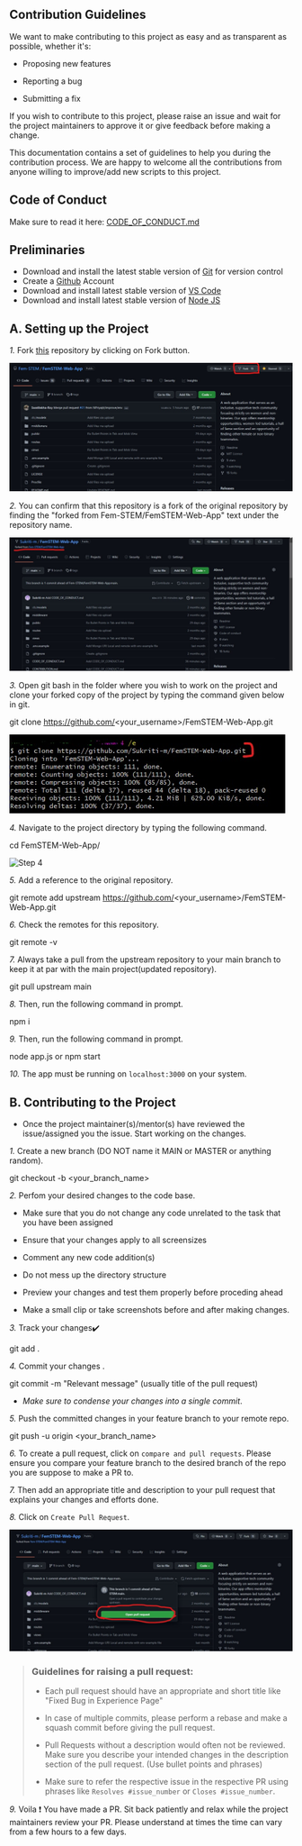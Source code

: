 ## Contribution Guidelines

We want to make contributing to this project as easy and as transparent as possible, whether it's:<br>

- Proposing new features

- Reporting a bug

- Submitting a fix

If you wish to contribute to this project, please raise an issue and wait for the project maintainers to approve it or give feedback before making a change.

This documentation contains a set of guidelines to help you during the contribution process. We are happy to welcome all the contributions from anyone willing to improve/add new scripts to this project.

## Code of Conduct

Make sure to read it here: [CODE_OF_CONDUCT.md](CODE_OF_CONDUCT.md)

## Preliminaries

- Download and install the latest stable version of [Git](https://git-scm.com/downloads) for version control
- Create a [Github](https://github.com/join) Account 
- Download and install latest stable version of [VS Code](https://code.visualstudio.com/download)
- Download and install latest stable version of [Node JS](https://nodejs.org/en/download/)

##   A. Setting up the Project

*1.*  Fork [this](https://github.com/Fem-STEM/FemSTEM-Web-App.git) repository by clicking on Fork button.  

  ![Step 1](./screenshots/fork.jpg)

*2.*  You can confirm that this repository is a fork of the original repository by finding the "forked from Fem-STEM/FemSTEM-Web-App" text under the repository name.

![Step 2](./screenshots/forked.jpg)


*3.*  Open git bash in the folder where you wish to work on the project and clone your forked copy of the project by typing the command given below in git. 

git clone https://github.com/<your_username>/FemSTEM-Web-App.git 

![Step 3](./screenshots/clone.jpg)

*4.* Navigate to the project directory by typing the following command.

cd FemSTEM-Web-App/

![Step 4](./screenshots/cd.jpg)

*5.* Add a reference to the original repository.


git remote add upstream https://github.com/<your_username>/FemSTEM-Web-App.git

*6.* Check the remotes for this repository.


git remote -v

*7.* Always take a pull from the upstream repository to your main branch to keep it at par with the main project(updated repository).


git pull upstream main

*8.* Then, run the following command in prompt.

npm i 

*9.* Then, run the following command in prompt.

node app.js  or npm start 

*10.* The app must be running on `localhost:3000` on your system.


##  B. Contributing to the Project

- Once the project maintainer(s)/mentor(s) have reviewed the issue/assigned you the issue. Start working on the changes.

*1.* Create a new branch (DO NOT name it MAIN or MASTER or anything random).


git checkout -b <your_branch_name>


*2.* Perfom your desired changes to the code base.
- Make sure that you do not change any code unrelated to the task that you have been assigned

- Ensure that your changes apply to all screensizes

- Comment any new code addition(s)

- Do not mess up the directory structure

- Preview your changes and test them properly before proceding ahead

- Make a small clip or take screenshots before and after making changes.


*3.* Track your changes:heavy_check_mark: 


git add . 


*4.* Commit your changes .


git commit -m "Relevant message"  (usually title of the pull request)

- *Make sure to condense your changes into a single commit*.

*5.* Push the committed changes in your feature branch to your remote repo.


git push -u origin <your_branch_name>

*6.* To create a pull request, click on `compare and pull requests`. Please ensure you compare your feature branch to the desired branch of the repo you are suppose to make a PR to.


*7.* Then add an appropriate title and description to your pull request that explains your changes and efforts done.


*8.* Click on `Create Pull Request`.

![Step 5](./screenshots/pull.jpg)

> ### Guidelines for raising a pull request:
>
> - Each pull request should have an appropriate and short title like "Fixed Bug in Experience Page"
>
> - In case of multiple commits, please perform a rebase and make a squash commit before giving the pull request.
>
> - Pull Requests without a description would often not be reviewed. Make sure you describe your intended changes in the description section of the pull request. (Use bullet points and phrases)
>
> - Make sure to refer the respective issue in the respective PR using phrases like `Resolves #issue_number` or `Closes #issue_number`.


*9.* Voila :exclamation: You have made a PR. Sit back patiently and relax while the project maintainers review your PR. Please understand at times the time can vary from a few hours to a few days.